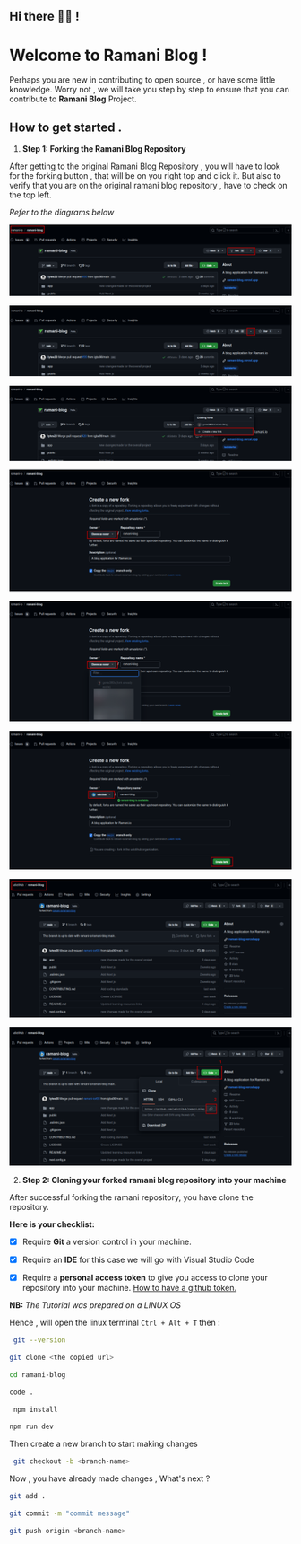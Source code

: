 ## Hi there 👋🏽 !

# Welcome to Ramani Blog !

Perhaps you are new in contributing to open source , or have some little knowledge. Worry not , we will take you step by step to ensure that you can contribute to **Ramani Blog** Project.

## How to get started .

1. **Step 1: Forking the Ramani Blog Repository**

After getting to the original Ramani Blog Repository , you will have to look for the forking button , that will be on you right top and click it. But also to verify that you are on the original ramani blog repository , have to check on the top left.

_Refer to the diagrams below_

![](images/step-1.png)

![](images/step-1-o-2.png)

![](images/Step-1-o-3.png)

![](images/Step-1-o-4.png)

![](images/Step-1-o-5.png)

![](images/Step-1-o-6.png)

![](images/Step-1-o-7.png)

![](images/Step-2-o-1.png)


2. **Step 2: Cloning your forked ramani blog repository into your machine**

After successful forking the ramani repository, you have clone the repository.

**Here is your checklist:**

- [x] Require **Git** a version control in your machine.

- [x] Require an **IDE** for this case we will go with Visual Studio Code

- [x] Require a **personal access token** to give you access to clone your repository into your machine. [How to have a github token.](https://docs.github.com/en/enterprise-server@3.6/authentication/keeping-your-account-and-data-secure/managing-your-personal-access-tokens)

**NB:** _The Tutorial was prepared on a LINUX OS_

Hence , will open the linux terminal ``` Ctrl + Alt + T ``` then :
```bash
 git --version 
 ```
```bash
git clone <the copied url>
```
```bash 
cd ramani-blog
```
```bash 
code . 
```
```bash
 npm install
  ```
```bash 
npm run dev 
```

Then create a new branch to start making changes

```bash 
 git checkout -b <branch-name>
 ```

 Now , you have already made changes , What's next ?

 ```bash 
 git add .
 ```

 ```bash 
 git commit -m "commit message"
 ```

 ```bash
 git push origin <branch-name>
 ```
